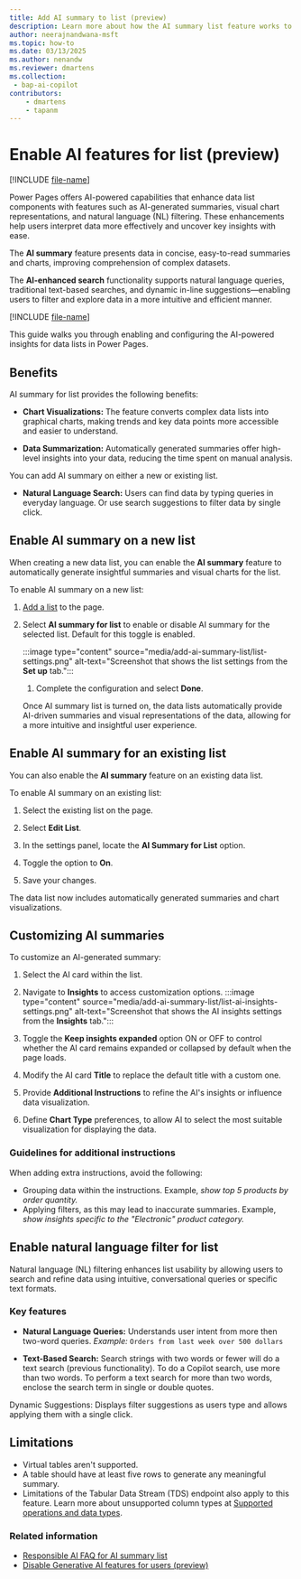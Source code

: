 ```yaml
---
title: Add AI summary to list (preview)
description: Learn more about how the AI summary list feature works to simplify and summarize data in Microsoft Power Pages.
author: neerajnandwana-msft
ms.topic: how-to
ms.date: 03/13/2025
ms.author: nenandw
ms.reviewer: dmartens
ms.collection:
 - bap-ai-copilot
contributors:
    - dmartens
    - tapanm
---
```


# Enable AI features for list (preview)

[!INCLUDE [file-name](~/../shared-content/shared/preview-includes/preview-banner.md)]

Power Pages offers AI-powered capabilities that enhance data list components with features such as AI-generated summaries, visual chart representations, and natural language (NL) filtering. These enhancements help users interpret data more effectively and uncover key insights with ease.

The **AI summary** feature presents data in concise, easy-to-read summaries and charts, improving comprehension of complex datasets.

The **AI-enhanced search** functionality supports natural language queries, traditional text-based searches, and dynamic in-line suggestions—enabling users to filter and explore data in a more intuitive and efficient manner.

[!INCLUDE [file-name](~/../shared-content/shared/preview-includes/preview-note-pp.md)]

This guide walks you through enabling and configuring the AI-powered insights for data lists in Power Pages.

## Benefits

AI summary for list provides the following benefits:

- **Chart Visualizations:** The feature converts complex data lists into graphical charts, making trends and key data points more accessible and easier to understand.

- **Data Summarization:** Automatically generated summaries offer high-level insights into your data, reducing the time spent on manual analysis.

You can add AI summary on either a new or existing list.

- **Natural Language Search:** Users can find data by typing queries in everyday language. Or use search suggestions to filter data by single click.

## Enable AI summary on a new list

When creating a new data list, you can enable the **AI summary** feature to automatically generate insightful summaries and visual charts for the list.

To enable AI summary on a new list:

1. [Add a list](/power-pages/getting-started/add-list) to the page.

1. Select **AI summary for list** to enable or disable AI summary for the selected list. Default for this toggle is enabled.

   :::image type="content" source="media/add-ai-summary-list/list-settings.png" alt-text="Screenshot that shows the list settings from the **Set up** tab.":::

   1. Complete the configuration and select **Done**.

   Once AI summary list is turned on, the data lists automatically provide AI-driven summaries and visual representations of the data, allowing for a more intuitive and insightful user experience.

## Enable AI summary for an existing list

You can also enable the **AI summary** feature on an existing data list.

To enable AI summary on an existing list:

1. Select the existing list on the page.

1. Select **Edit List**.

1. In the settings panel, locate the **AI Summary for List** option.

1. Toggle the option to **On**.

1. Save your changes.

The data list now includes automatically generated summaries and chart visualizations.

## Customizing AI summaries

To customize an AI-generated summary:

1. Select the AI card within the list.
   
1. Navigate to **Insights** to access customization options.
   :::image type="content" source="media/add-ai-summary-list/list-ai-insights-settings.png" alt-text="Screenshot that shows the AI insights settings from the **Insights** tab.":::
   
1. Toggle the **Keep insights expanded** option ON or OFF to control whether the AI card remains expanded or collapsed by default when the page loads.
   
1. Modify the AI card **Title** to replace the default title with a custom one.
   
1. Provide **Additional Instructions** to refine the AI's insights or influence data visualization.
   
1. Define **Chart Type** preferences, to allow AI to select the most suitable visualization for displaying the data.

### Guidelines for additional instructions

When adding extra instructions, avoid the following:

- Grouping data within the instructions. Example, *show top 5 products by order quantity.*
- Applying filters, as this may lead to inaccurate summaries. Example, *show insights specific to the "Electronic" product category.*

## Enable natural language filter for list

Natural language (NL) filtering enhances list usability by allowing users to search and refine data using intuitive, conversational queries or specific text formats.

### Key features
- **Natural Language Queries:** Understands user intent from more then two-word queries.
_Example:_ `Orders from last week over 500 dollars`

- **Text-Based Search:** Search strings with two words or fewer will do a text search (previous functionality). To do a Copilot search, use more than two words. To perform a text search for more than two words, enclose the search term in single or double quotes.

Dynamic Suggestions: Displays filter suggestions as users type and allows applying them with a single click.

## Limitations

- Virtual tables aren't supported.
- A table should have at least five rows to generate any meaningful summary.
- Limitations of the Tabular Data Stream (TDS) endpoint also apply to this feature. Learn more about unsupported column types at [Supported operations and data types](/power-apps/developer/data-platform/dataverse-sql-query#supported-operations-and-data-types).

### Related information

- [Responsible AI FAQ for AI summary list](../faqs-ai-summary-list.md)
- [Disable Generative AI features for users (preview)](../admin/copilot-governance.md)
